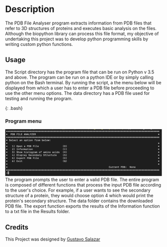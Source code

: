 # Description
 
The PDB File Analyser program extracts information from PDB files that refer to 3D structures of proteins and executes basic analysis on the files. Although the biopython library can process this file format, my objective of undertaking this project was to develop python programming skills by writing custom python functions.

## Usage
The Script directory has the program file that can be run on Python v 3.5 and above. The program can be run on a python IDE or by simply calling python on the Bash terminal. By running the script, a the menu below will be displayed from which a user has to enter a PDB file before proceeding to use the other menu options. The data directory has a PDB file used for testing and running the program. 

{: .bash}
### Program menu
![05-08-2021](Menu_Layout/Menu-Layout.png)
The program prompts the user to enter a valid PDB file. The entire program is composed of different functions that process the input PDB file according to the user's choice. For example, if a user wants to see the secondary structure of a protein, they would choose option 4 which would print the protein's secondary structure.
The data folder contains the downloaded PDB file. The export function exports the results of the Information function to a txt file in the Results folder. 

## Credits
This Project was designed by [Gustavo Salazar]()




